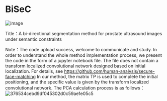 # BiSeC
![image](https://github.com/jiangjiangv/BiSeC/assets/164507468/ca7b0699-e0d6-4f26-bdbc-7a20a64b8162)

Title：A bi-directional segmentation method for prostate ultrasound images under semantic constraints

Note：The code upload success, welcome to communicate and study.
      In order to understand the whole method implementation process, we present the code in the form of a jupyter notebook file.
      The file does not contain a transform localized convolutional network designed based on initial localization. For details, see https://github.com/human-analysis/secure-face-matching
      In our method, the matrix TP is used to complete the initial positioning, and the specific value is given by the transform localized convolutional network. The PCA calculation process is as follows：
       ![376534cebd9df045302d0c59ae1e05c5](https://github.com/jiangjiangv/BiSeC/assets/164507468/adf0d9e1-1a26-48e9-903a-efe3152fc1a4)




